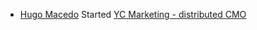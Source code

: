 - [Hugo Macedo](<Hugo Macedo.md>) Started [YC Marketing - distributed CMO](<YC Marketing - distributed CMO.md>) 

